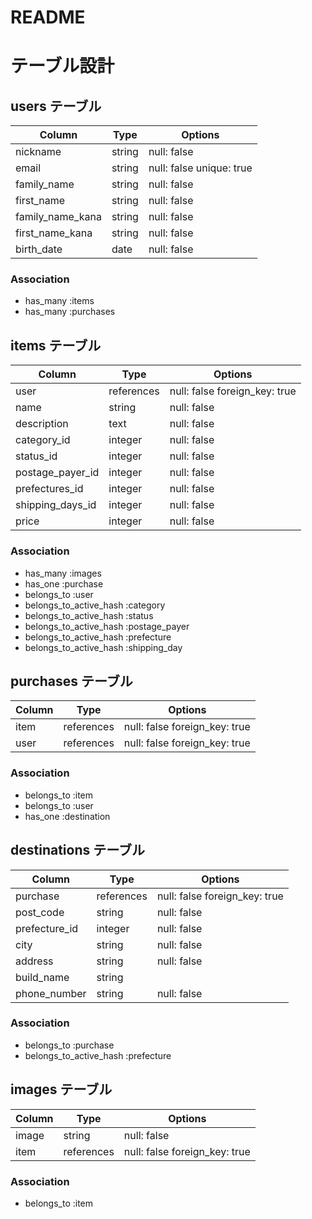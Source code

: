 # README

# テーブル設計

## users テーブル

| Column           | Type   | Options                  |
| ---------------- | ------ | ------------------------ |
| nickname         | string | null: false              |
| email            | string | null: false unique: true |
| family_name      | string | null: false              |
| first_name       | string | null: false              |
| family_name_kana | string | null: false              |
| first_name_kana  | string | null: false              |
| birth_date       | date   | null: false              |

### Association

- has_many :items
- has_many :purchases

## items テーブル

| Column           | Type       | Options                       |
| ---------------- | ---------- | ----------------------------- |
| user             | references | null: false foreign_key: true |
| name             | string     | null: false                   |
| description      | text       | null: false                   |
| category_id      | integer    | null: false                   |
| status_id        | integer    | null: false                   |
| postage_payer_id | integer    | null: false                   |
| prefectures_id   | integer    | null: false                   |
| shipping_days_id | integer    | null: false                   |
| price            | integer    | null: false                   |

### Association

- has_many :images
- has_one :purchase
- belongs_to :user
- belongs_to_active_hash :category
- belongs_to_active_hash :status
- belongs_to_active_hash :postage_payer
- belongs_to_active_hash :prefecture
- belongs_to_active_hash :shipping_day

## purchases テーブル

| Column           | Type       | Options                       |
| ---------------- | ---------- | ----------------------------- |
| item             | references | null: false foreign_key: true |
| user             | references | null: false foreign_key: true |

### Association

- belongs_to :item
- belongs_to :user
- has_one :destination

## destinations テーブル

| Column           | Type       | Options                       |
| ---------------- | ---------- | ----------------------------- |
| purchase        | references | null: false foreign_key: true |
| post_code        | string     | null: false                   |
| prefecture_id    | integer    | null: false                   |
| city             | string     | null: false                   |
| address          | string     | null: false                   |
| build_name       | string     |                               |
| phone_number     | string     | null: false                   |

### Association

- belongs_to :purchase
- belongs_to_active_hash :prefecture

## images テーブル

| Column           | Type       | Options                         |
| ---------------- | ---------- | ------------------------------- |
| image            | string     | null: false                     |
| item             | references | null: false foreign_key: true   |

### Association

- belongs_to :item